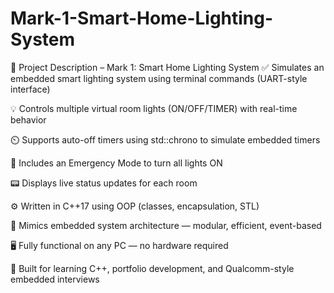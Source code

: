 # Mark-1-Smart-Home-Lighting-System
📌 Project Description – Mark 1: Smart Home Lighting System
✅ Simulates an embedded smart lighting system using terminal commands (UART-style interface)

💡 Controls multiple virtual room lights (ON/OFF/TIMER) with real-time behavior

⏲️ Supports auto-off timers using std::chrono to simulate embedded timers

🚨 Includes an Emergency Mode to turn all lights ON

📟 Displays live status updates for each room

⚙️ Written in C++17 using OOP (classes, encapsulation, STL)

🧠 Mimics embedded system architecture — modular, efficient, event-based

🖥️ Fully functional on any PC — no hardware required

🎯 Built for learning C++, portfolio development, and Qualcomm-style embedded interviews
